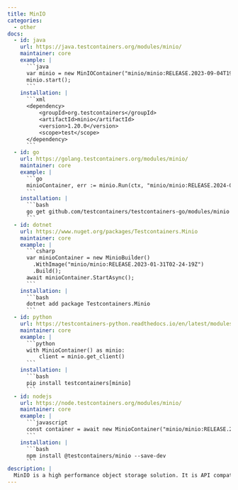 ```yaml
---
title: MinIO
categories:
  - other
docs:
  - id: java
    url: https://java.testcontainers.org/modules/minio/
    maintainer: core
    example: |
      ```java
      var minio = new MinIOContainer("minio/minio:RELEASE.2023-09-04T19-57-37Z");
      minio.start();
      ```
    installation: |
      ```xml
      <dependency>
          <groupId>org.testcontainers</groupId>
          <artifactId>minio</artifactId>
          <version>1.20.0</version>
          <scope>test</scope>
      </dependency>
      ```
  - id: go
    url: https://golang.testcontainers.org/modules/minio/
    maintainer: core
    example: |
      ```go
      minioContainer, err := minio.Run(ctx, "minio/minio:RELEASE.2024-01-16T16-07-38Z")
      ```
    installation: |
      ```bash
      go get github.com/testcontainers/testcontainers-go/modules/minio
      ```
  - id: dotnet
    url: https://www.nuget.org/packages/Testcontainers.Minio
    maintainer: core
    example: |
      ```csharp
      var minioContainer = new MinioBuilder()
        .WithImage("minio/minio:RELEASE.2023-01-31T02-24-19Z")
        .Build();
      await minioContainer.StartAsync();
      ```
    installation: |
      ```bash
      dotnet add package Testcontainers.Minio
      ```
  - id: python
    url: https://testcontainers-python.readthedocs.io/en/latest/modules/minio/README.html
    maintainer: core
    example: |
      ```python
      with MinioContainer() as minio:
          client = minio.get_client()
      ```
    installation: |
      ```bash
      pip install testcontainers[minio]
      ```
  - id: nodejs
    url: https://node.testcontainers.org/modules/minio/
    maintainer: core
    example: |
      ```javascript
      const container = await new MinioContainer("minio/minio:RELEASE.2024-12-13T22-19-12Z").start();
      ```
    installation: |
      ```bash
      npm install @testcontainers/minio --save-dev
      ```
description: |
  MinIO is a high performance object storage solution. It is API compatible with the Amazon S3 cloud storage service and can handle unstructured data such as photos, videos, log files, backups, and container images with a current maximum supported object size of 5TB.
---
```

